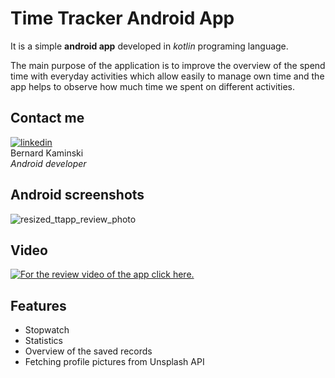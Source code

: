 # Time Tracker Android App 
It is a simple **android app** developed in *kotlin* programing language.  
  
The main purpose of the application is to improve the overview of the spend time with everyday activities which allow easily to manage own time and the app helps to observe how much time we spent on different activities.  
  
## Contact me
[![linkedin](https://user-images.githubusercontent.com/69598879/154025794-37b3a0c0-044e-4ffc-9a23-aeaa06f15995.png)](https://www.linkedin.com/in/bernard-kaminski-1a34981a9/)      
  Bernard Kaminski  
  *Android developer*
  
## Android screenshots
![resized_ttapp_review_photo](https://user-images.githubusercontent.com/69598879/153773378-cb78361a-f53c-45b4-bacd-8e26ecfabb56.png)

## Video
[![For the review video of the app click here.](https://img.youtube.com/vi/nUp18eeZDR0/hqdefault.jpg)](https://youtu.be/nUp18eeZDR0)

## Features

* Stopwatch
* Statistics
* Overview of the saved records
* Fetching profile pictures from Unsplash API
